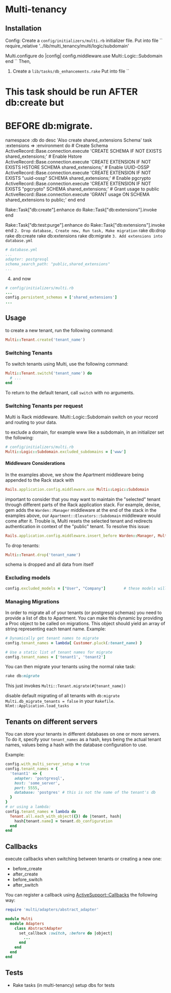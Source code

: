# Multi-tenancy
## Installation
Config:
Create a `config/initializers/multi.rb` initializer file.
Put into file
``
require_relative '../lib/multi_tenancy/multi/logic/subdomain'

Multi.configure do |config|
  config.middleware.use Multi::Logic::Subdomain
end
``
Then,

1. Create a `lib/tasks/db_enhancements.rake`
Put into file
``
# This task should be run AFTER db:create but  
# BEFORE db:migrate.                        

namespace :db do
  desc 'Also create shared_extensions Schema'
  task :extensions => :environment  do
    # Create Schema
    ActiveRecord::Base.connection.execute 'CREATE SCHEMA IF NOT EXISTS shared_extensions;'
    # Enable Hstore
    ActiveRecord::Base.connection.execute 'CREATE EXTENSION IF NOT EXISTS HSTORE SCHEMA shared_extensions;'
    # Enable UUID-OSSP
    ActiveRecord::Base.connection.execute 'CREATE EXTENSION IF NOT EXISTS "uuid-ossp" SCHEMA shared_extensions;'
    # Enable pgcrypto
    ActiveRecord::Base.connection.execute 'CREATE EXTENSION IF NOT EXISTS  "pgcrypto" SCHEMA shared_extensions;'
    # Grant usage to public
    ActiveRecord::Base.connection.execute 'GRANT usage ON SCHEMA shared_extensions to public;'
  end
end

Rake::Task["db:create"].enhance do
  Rake::Task["db:extensions"].invoke
end

Rake::Task["db:test:purge"].enhance do
  Rake::Task["db:extensions"].invoke
end
``
2. Drop database, Create new, Run task, Make migration
`` rake db:drop
   rake db:create
   rake db:extensions
   rake db:migrate
``
3. Add extensions into database.yml
``
```yaml
# database.yml
...
adapter: postgresql
schema_search_path: "public,shared_extensions"
...
```
4. and now
```ruby
# config/initializers/multi.rb
...
config.persistent_schemas = ['shared_extensions']
...
```

## Usage

to create a new tenant, run the following command:

```ruby
Multi::Tenant.create('tenant_name')
```
### Switching Tenants

To switch tenants using Multi, use the following command:

```ruby
Multi::Tenant.switch('tenant_name') do
  # ...
end
```
To return to the default tenant, call `switch` with no arguments.

### Switching Tenants per request

Multi is Rack middleware.
Multi::Logic::Subdomain switch on your record and routing to your data.

to exclude a domain, for example www like a subdomain, in an initializer set the following:

```ruby
# config/initializers/multi.rb
Multi::Logic::Subdomain.excluded_subdomains = ['www']
```


#### Middleware Considerations

In the examples above, we show the Apartment middleware being appended to the Rack stack with

```ruby
Rails.application.config.middleware.use Multi::Logic::Subdomain
```
important to consider that you may want to maintain the "selected" tenant through different parts of the Rack application stack. For example, devise, gem adds the `Warden::Manager` middleware at the end of the stack in the examples above, our `Apartment::Elevators::Subdomain` middleware would come after it. Trouble is, Multi resets the selected tenant and redirects authentication in context of the "public" tenant.
To resolve this issue:

```ruby
Rails.application.config.middleware.insert_before Warden::Manager, Multi::Logic::Subdomain
```

To drop tenants:

```ruby
Multi::Tenant.drop('tenant_name')
```

schema is dropped and all data from itself

### Excluding models

```ruby
config.excluded_models = ["User", "Company"]        # these models will not be multi-tenanted, but remain in the global (public) namespace
```


### Managing Migrations

In order to migrate all of your tenants (or postgresql schemas) you need to provide a list
of dbs to Apartment. You can make this dynamic by providing a Proc object to be called on migrations.
This object should yield an array of string representing each tenant name. Example:

```ruby
# Dynamically get tenant names to migrate
config.tenant_names = lambda{ Customer.pluck(:tenant_name) }

# Use a static list of tenant names for migrate
config.tenant_names = ['tenant1', 'tenant2']
```

You can then migrate your tenants using the normal rake task:

```ruby
rake db:migrate
```

This just invokes `Multi::Tenant.migrate(#{tenant_name})`

disable default migrating of all tenants with `db:migrate`
`Multi.db_migrate_tenants = false` in your `Rakefile`.
`Nlmt::Application.load_tasks`

## Tenants on different servers

You can store your tenants in different databases on one or more servers.
To do it, specify your `tenant_names` as a hash, keys being the actual tenant names,
values being a hash with the database configuration to use.

Example:

```ruby
config.with_multi_server_setup = true
config.tenant_names = {
  'tenant1' => {
    adapter: 'postgresql',
    host: 'some_server',
    port: 5555,
    database: 'postgres' # this is not the name of the tenant's db
  }
}
# or using a lambda:
config.tenant_names = lambda do
  Tenant.all.each_with_object({}) do |tenant, hash|
    hash[tenant.name] = tenant.db_configuration
  end
end
```

## Callbacks

execute callbacks when switching between tenants or creating a new one:

- before_create
- after_create
- before_switch
- after_switch

You can register a callback using [ActiveSupport::Callbacks](https://api.rubyonrails.org/classes/ActiveSupport/Callbacks.html) the following way:

```ruby
require 'multi/adapters/abstract_adapter'

module Multi
  module Adapters
    class AbstractAdapter
      set_callback :switch, :before do |object|
        ...
      end
    end
  end
end
```

## Tests

* Rake tasks (in multi-tenancy) setup dbs for tests
